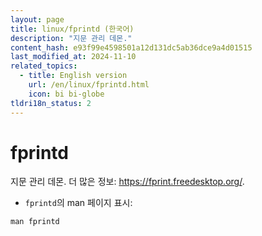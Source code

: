 ```yaml
---
layout: page
title: linux/fprintd (한국어)
description: "지문 관리 데몬."
content_hash: e93f99e4598501a12d131dc5ab36dce9a4d01515
last_modified_at: 2024-11-10
related_topics:
  - title: English version
    url: /en/linux/fprintd.html
    icon: bi bi-globe
tldri18n_status: 2
---
```

# fprintd

지문 관리 데몬.
더 많은 정보: <https://fprint.freedesktop.org/>.

- `fprintd`의 man 페이지 표시:

`man fprintd`
